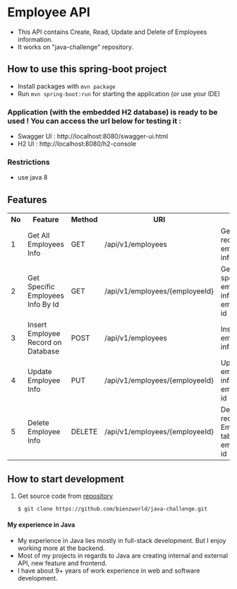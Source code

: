 # Employee API
* This API contains Create, Read, Update and Delete of Employees information.
* It works on "java-challenge" repository.

## How to use this spring-boot project
* Install packages with `mvn package`
* Run `mvn spring-boot:run` for starting the application (or use your IDE)

### Application (with the embedded H2 database) is ready to be used ! You can access the url below for testing it :
* Swagger UI : http://localhost:8080/swagger-ui.html
* H2 UI : http://localhost:8080/h2-console

### Restrictions
- use java 8

## Features
<table>
  <tr><th>No</th><th>Feature</th><th>Method</th><th>URI</th><th>Note</th></tr>
  <tr><td>1</td><td>Get All Employees Info</td><td>GET</td><td>/api/v1/employees</td><td>Gets all the record of employees information</td></tr>
  <tr><td>2</td><td>Get Specific Employees Info By Id</td><td>GET</td><td>/api/v1/employees/{employeeId}</td><td>Get specific employees info using employees id</td></tr>
  <tr><td>3</td><td>Insert Employee Record on Database</td><td>POST</td><td>/api/v1/employees</td><td>Insert new employee info</td></tr>
  <tr><td>4</td><td>Update Employee Info</td><td>PUT</td><td>/api/v1/employees/{employeeId}</td><td>Update employees info using employees id</td></tr>
  <tr><td>5</td><td>Delete Employee Info</td><td>DELETE</td><td>/api/v1/employees/{employeeId}</td><td>Delete a record on Employee table using employees id</td></tr>
</table>

## How to start development
1. Get source code from [repository](https://github.com/bienzworld/java-challenge.git)
    ```bash
    $ git clone https://github.com/bienzworld/java-challenge.git
    ``` 

#### My experience in Java
- My experience in Java lies mostly in full-stack development. But I enjoy working more at the backend. 
- Most of my projects in regards to Java are creating internal and external API, new feature and frontend. 
- I have about 9+ years of work experience in web and software development.

